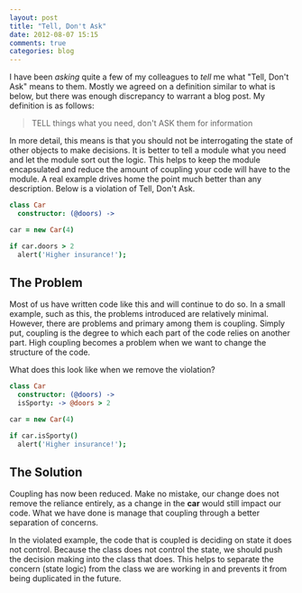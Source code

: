 ```yaml
---
layout: post
title: "Tell, Don't Ask"
date: 2012-08-07 15:15
comments: true
categories: blog
---
```


I have been *asking* quite a few of my colleagues to *tell* me what "Tell, Don't Ask" means to them. Mostly we agreed on a definition similar to what is below, but there was enough discrepancy to warrant a blog post. My definition is as follows:

>TELL things what you need, don't ASK them for information

In more detail, this means is that you should not be interrogating the state of other objects to make decisions. It is better to tell a module what you need and let the module sort out the logic. This helps to keep the module encapsulated and reduce the amount of coupling your code will have to the module. A real example drives home the point much better than any description. Below is a violation of Tell, Don't Ask.

``` coffeescript Problem Example
class Car
  constructor: (@doors) ->

car = new Car(4)

if car.doors > 2
  alert('Higher insurance!');
```

## The Problem

Most of us have written code like this and will continue to do so. In a small example, such as this, the problems introduced are relatively minimal. However, there are problems and primary among them is coupling. Simply put, coupling is the degree to which each part of the code relies on another part. High coupling becomes a problem when we want to change the structure of the code.

What does this look like when we remove the violation?

``` coffeescript Fixed Example
class Car
  constructor: (@doors) ->
  isSporty: -> @doors > 2

car = new Car(4)

if car.isSporty()
  alert('Higher insurance!');

```

## The Solution

Coupling has now been reduced. Make no mistake, our change does not remove the reliance entirely, as a change in the **car** would still impact our code. What we have done is manage that coupling through a better separation of concerns.

In the violated example, the code that is coupled is deciding on state it does not control. Because the class does not control the state, we should push the decision making into the class that does. This helps to separate the concern (state logic) from the class we are working in and prevents it from being duplicated in the future.
